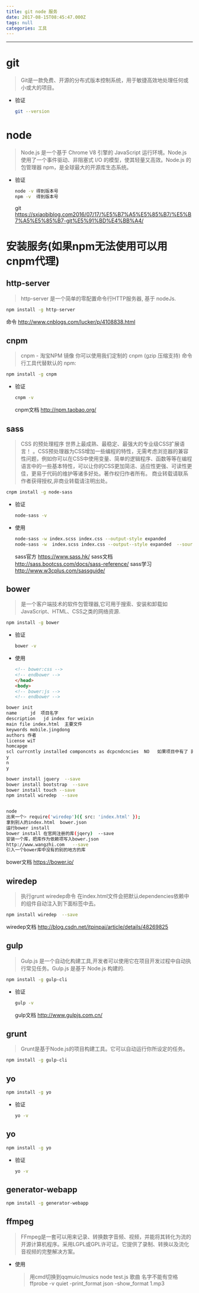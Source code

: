 ```yaml
---
title: git node 服务
date: 2017-08-15T08:45:47.000Z
tags: null
categories: 工具
---
```


-------------------------------------------------------------------------------- 

<!-- more -->

 # git

> Git是一款免费、开源的分布式版本控制系统，用于敏捷高效地处理任何或小或大的项目。

- 验证

  ```bash
  git --version
  ```

# node

> Node.js 是一个基于 Chrome V8 引擎的 JavaScript 运行环境。Node.js 使用了一个事件驱动、非阻塞式 I/O 的模型，使其轻量又高效。Node.js 的包管理器 npm，是全球最大的开源库生态系统。

- 验证

  ```bash
  node -v 得到版本号
  npm -v  得到版本号
  ```

   git <https://sxiaobiblog.com2016/07/17/%E5%B7%A5%E5%85%B7/%E5%B7%A5%E5%85%B7-git%E5%91%BD%E4%BB%A4/>

# 安装服务(如果npm无法使用可以用cnpm代理)

## http-server

> http-server 是一个简单的零配置命令行HTTP服务器, 基于 nodeJs.

```bash
npm install -g http-server
```

命令 <http://www.cnblogs.com/lucker/p/4108838.html>

## cnpm

> cnpm - 淘宝NPM 镜像 你可以使用我们定制的 cnpm (gzip 压缩支持) 命令行工具代替默认的 npm:

```bash
npm install -g cnpm
```

- 验证

  ```bash
  cnpm -v
  ```

   cnpm文档 <http://npm.taobao.org/>

## sass

> CSS 的预处理程序 世界上最成熟、最稳定、最强大的专业级CSS扩展语言！ 。CSS预处理器为CSS增加一些编程的特性，无需考虑浏览器的兼容性问题，例如你可以在CSS中使用变量、简单的逻辑程序、函数等等在编程语言中的一些基本特性，可以让你的CSS更加简洁、适应性更强、可读性更佳，更易于代码的维护等诸多好处。著作权归作者所有。 商业转载请联系作者获得授权,非商业转载请注明出处。

```bash
cnpm install -g node-sass
```

- 验证

  ```bash
  node-sass -v
  ```

- 使用

  ```bash
  node-sass -w index.scss index.css --output-style expanded
  node-sass -w  index.scss index.css --output--style expanded  --source-map  map  //最后的map是自定义的文件
  ```

   sass官方 <https://www.sass.hk/> sass文档 <http://sass.bootcss.com/docs/sass-reference/> sass学习 <http://www.w3cplus.com/sassguide/>

## bower

> 是一个客户端技术的软件包管理器,它可用于搜索、安装和卸载如JavaScript、HTML、CSS之类的网络资源.

```bash
npm install -g bower
```

- 验证

  ```bash
  bower -v
  ```

- 使用

  ```html
  <!-- bower:css -->
  <!-- endbower -->
  </head>
  <body>
  <!-- bower:js -->
  <!-- endbower -->
  ```

```bash
bower init
name     jd  项目名字
description   jd index for weixin
main file index.html  主要文件
keywords mobile.jingdong
authors 作者
license wiT
homcapge
scl currcntly installed componcnts as dcpcndcncies  NO   如果项目中有了 就yes
y
n
y

bower install jquery  --save
bower install bootstrap  --save
bower install touch --save
npm install wiredep  --save


node
出来一个> require('wiredep')({ src: 'index.html' });
拿到别人的index.html  bower.json
运行bower install
bower install 在官网注册的库(jqery)  --save
安装一个库，把库作为依赖项写入bower.json
http://www.wangzhi.com   --save
引入一个bower库中没有的别的地方的库
```

bower文档 <https://bower.io/>

## wiredep

> 执行grunt wiredep命令 在index.html文件会把默认dependencies依赖中的组件自动注入到下面标签中去。

```bash
npm install wiredep  --save
```

wiredep文档 <http://blog.csdn.net/itpinpai/article/details/48269825>

## gulp

> Gulp.js 是一个自动化构建工具,开发者可以使用它在项目开发过程中自动执行常见任务。Gulp.js 是基于 Node.js 构建的.

```bash
npm install -g gulp-cli
```

- 验证

  ```bash
  gulp -v
  ```

   gulp文档 <http://www.gulpjs.com.cn/>

## grunt

> Grunt是基于Node.js的项目构建工具。它可以自动运行你所设定的任务。

```bash
npm install -g gulp-cli
```

## yo

```bash
npm install -g yo
```

- 验证

  ```bash
  yo -v
  ```

## yo

```bash
npm install -g yo
```

- 验证

  ```bash
  yo -v
  ```

## generator-webapp

```bash
npm install -g generator-webapp
```

## ffmpeg

> FFmpeg是一套可以用来记录、转换数字音频、视频，并能将其转化为流的开源计算机程序。采用LGPL或GPL许可证。它提供了录制、转换以及流化音视频的完整解决方案。

- 使用

  > 用cmd切换到qqmuic/musics node test.js 歌曲 名字不能有空格 ffprobe -v quiet -print_format json -show_format 1.mp3
